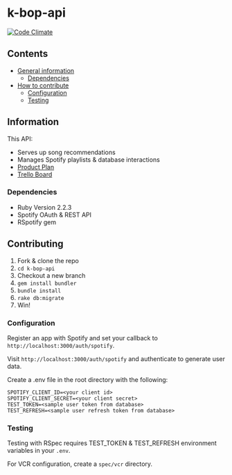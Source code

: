 # k-bop-api

[![Code Climate](https://codeclimate.com/github/daphnegold/k-bop-api/badges/gpa.svg)](https://codeclimate.com/github/daphnegold/k-bop-api)

## Contents
- [General information](#information)
  - [Dependencies](#dependencies)
- [How to contribute](#contributing)
  - [Configuration](#configuration)
  - [Testing](#testing)

## Information
This API:  
- Serves up song recommendations
- Manages Spotify playlists & database interactions
- [Product Plan](https://github.com/daphnegold/k-bop-api/blob/master/product-plan.md)
- [Trello Board](https://trello.com/b/sn0PXJ4Z/k-bop)

### Dependencies
- Ruby Version 2.2.3
- Spotify OAuth & REST API
- RSpotify gem

## Contributing
1. Fork & clone the repo
2. `cd k-bop-api`
3. Checkout a new branch
4. `gem install bundler`
5. `bundle install`
6. `rake db:migrate`
7. Win!

### Configuration
Register an app with Spotify and set your callback to `http://localhost:3000/auth/spotify`.  

Visit `http://localhost:3000/auth/spotify` and authenticate to generate user data.  

Create a .env file in the root directory with the following:
```
SPOTIFY_CLIENT_ID=<your client id>
SPOTIFY_CLIENT_SECRET=<your client secret>
TEST_TOKEN=<sample user token from database>
TEST_REFRESH=<sample user refresh token from database>
```

### Testing
Testing with RSpec requires TEST_TOKEN & TEST_REFRESH environment variables in your `.env`.  

For VCR configuration, create a `spec/vcr` directory.
